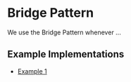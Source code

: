 # Bridge Pattern

We use the Bridge Pattern whenever ...

## Example Implementations
* [Example 1](example1/README.md)
